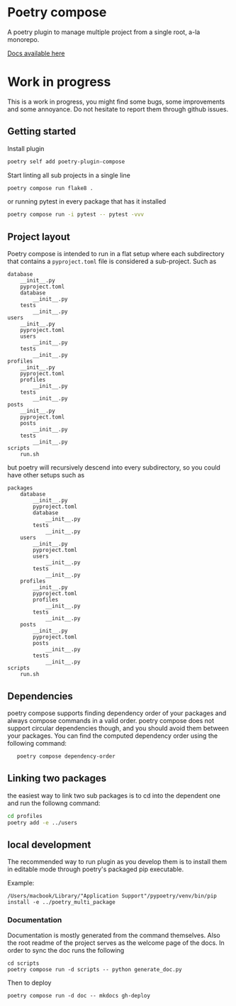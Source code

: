 # Poetry compose

A poetry plugin to manage multiple project from a single root, a-la monorepo.

[Docs available here](https://maxlarue.github.io/poetry-plugin-compose/)

# Work in progress
This is a work in progress, you might find some bugs, some improvements and some annoyance.
Do not hesitate to report them through github issues.

## Getting started

Install plugin

```bash
poetry self add poetry-plugin-compose
```

Start linting all sub projects in a single line

```bash
poetry compose run flake8 .
```

or running pytest in every package that has it installed

```bash
poetry compose run -i pytest -- pytest -vvv
```

## Project layout
Poetry compose is intended to run in a flat setup where each subdirectory that contains a `pyproject.toml` 
file is considered a sub-project. Such as 
```
database
    __init__.py
    pyproject.toml
    database
        __init__.py
    tests
        __init__.py
users
    __init__.py
    pyproject.toml
    users
        __init__.py
    tests
        __init__.py
profiles
    __init__.py
    pyproject.toml
    profiles
        __init__.py
    tests
        __init__.py
posts
    __init__.py
    pyproject.toml
    posts
        __init__.py
    tests
        __init__.py
scripts
    run.sh
```
but poetry will recursively descend into every subdirectory, so you could have other setups such as
```
packages
    database
        __init__.py
        pyproject.toml
        database
            __init__.py
        tests
            __init__.py
    users
        __init__.py
        pyproject.toml
        users
            __init__.py
        tests
            __init__.py
    profiles
        __init__.py
        pyproject.toml
        profiles
            __init__.py
        tests
            __init__.py
    posts
        __init__.py
        pyproject.toml
        posts
            __init__.py
        tests
            __init__.py
scripts
    run.sh
```


## Dependencies

poetry compose supports finding dependency order of your packages and always compose commands in a valid order.
poetry compose does not support circular dependencies though, and you should avoid them between your packages.
You can find the computed dependency order using the following command:
```bash
   poetry compose dependency-order
```

## Linking two packages

the easiest way to link two sub packages is to cd into the dependent one and run the followng command:
```bash
cd profiles
poetry add -e ../users
```

## local development

The recommended way to run plugin as you develop them is to install them in editable mode through poetry's packaged pip executable.

Example:

```
/Users/macbook/Library/"Application Support"/pypoetry/venv/bin/pip install -e ../poetry_multi_package
```

### Documentation

Documentation is mostly generated from the command themselves.
Also the root readme of the project serves as the welcome page of the docs.
In order to sync the doc runs the following
```
cd scripts
poetry compose run -d scripts -- python generate_doc.py
```

Then to deploy
```
poetry compose run -d doc -- mkdocs gh-deploy
```